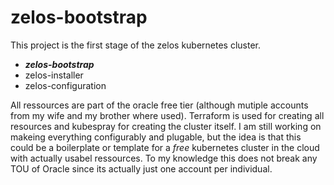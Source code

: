 # zelos-bootstrap

This project is the first stage of the zelos kubernetes cluster.

- ***zelos-bootstrap***
- zelos-installer
- zelos-configuration

All ressources are part of the oracle free tier (although mutiple accounts from my wife and my brother where used). Terraform is used for creating all resources and kubespray for creating the cluster itself. I am still working on makeing everything configurably and plugable, but the idea is that this could be a boilerplate or template for a *free* kubernetes cluster in the cloud with actually usabel ressources. To my knowledge this does not break any TOU of Oracle since its actually just one account per individual.
